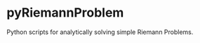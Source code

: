 pyRiemannProblem
================

Python scripts for analytically solving simple Riemann Problems.
